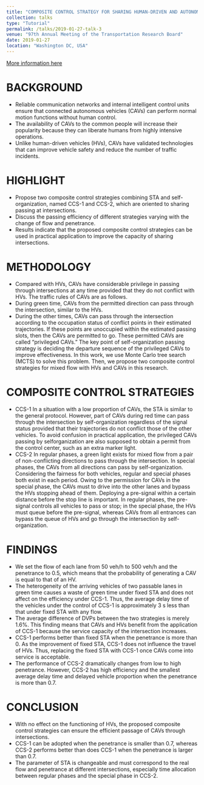 ```yaml
---
title: "COMPOSITE CONTROL STRATEGY FOR SHARING HUMAN-DRIVEN AND AUTONOMOUS VEHICLE INTERSECTIONS"
collection: talks
type: "Tutorial"
permalink: /talks/2019-01-27-talk-3
venue: "97th Annual Meeting of the Transportation Research Board"
date: 2019-01-27
location: "Washington DC, USA"
---
```


[More information here](http://exampleurl.com)

# BACKGROUND
* Reliable communication networks and internal intelligent control units ensure that connected autonomous vehicles (CAVs) can perform normal motion functions without human control.
* The availability of CAVs to the common people will increase their popularity because they can liberate humans from highly intensive operations.
* Unlike human-driven vehicles (HVs), CAVs have validated technologies that can improve vehicle safety and reduce the number of traffic incidents.

# HIGHLIGHT
* Propose two composite control strategies combining STA and self-organization, named CCS-1 and CCS-2, which are oriented to sharing passing at intersections.
* Discuss the passing efficiency of different strategies varying with the change of flow and penetrance.
* Results indicate that the proposed composite control strategies can be used in practical application to improve the capacity of sharing intersections.

# METHODOLOGY
* Compared with HVs, CAVs have considerable privilege in passing through intersections at any time provided that they do not conflict with HVs. The traffic rules of CAVs are as follows.
* During green time, CAVs from the permitted direction can pass through the intersection, similar to the HVs.
* During the other times, CAVs can pass through the intersection according to the occupation status of conflict points in their estimated trajectories. If these points are unoccupied within the estimated passing slots, then the CAVs are permitted to go. These permitted CAVs are called “privileged CAVs.” The key point of self-organization passing strategy is deciding the departure sequence of the privileged CAVs to improve effectiveness. In this work, we use Monte Carlo tree search (MCTS) to solve this problem. Then, we propose two composite control strategies for mixed flow with HVs and CAVs in this research.

# COMPOSITE CONTROL STRATEGIES 

*  CCS-1
  In a situation with a low proportion of CAVs, the STA is similar to the general protocol. However, part of CAVs during red time can pass through the intersection by self-organization regardless of the signal status provided that their trajectories do not conflict those of the other vehicles. To avoid confusion in practical application, the privileged CAVs passing by selforganization are also supposed to obtain a permit from the control center, such as an extra marker light.
* CCS-2
  In regular phases, a green light exists for mixed flow from a pair of non-conflicting directions to pass through the intersection. In special phases, the CAVs from all directions can pass by self-organization. Considering the fairness for both vehicles, regular and special phases both exist in each period. Owing to the permission for CAVs in the special phase, the CAVs must to drive into the other lanes and bypass the HVs stopping ahead of them. Deploying a pre-signal within a certain distance before the stop line is important. In regular phases, the pre-signal controls all vehicles to pass or stop; in the special phase, the HVs must queue before the pre-signal, whereas CAVs from all entrances can bypass the queue of HVs and go through the intersection by self-organization. 

# FINDINGS
* We set the flow of each lane from 50 veh/h to 500 veh/h and the penetrance to 0.5, which means that the probability of generating a CAV is equal to that of an HV. 
* The heterogeneity of the arriving vehicles of two passable lanes in green time causes a waste of green time under fixed STA and does not affect on the efficiency under CCS-1. Thus, the average delay time of the vehicles under the control of CCS-1 is approximately 3 s less than that under fixed STA with any flow.
* The average difference of DVPs between the two strategies is merely 1.6%. This finding means that CAVs and HVs benefit from the application of CCS-1 because the service capacity of the intersection increases.
* CCS-1 performs better than fixed STA when the penetrance is more than 0. As the improvement of fixed STA, CCS-1 does not influence the travel of HVs. Thus, replacing the fixed STA with CCS-1 once CAVs come into service is acceptable.
* The performance of CCS-2 dramatically changes from low to high penetrance. However, CCS-2 has high efficiency and the smallest average delay time and delayed vehicle proportion when the penetrance is more than 0.7.

# CONCLUSION
* With no effect on the functioning of HVs, the proposed composite control strategies can ensure the efficient passage of CAVs through intersections.
* CCS-1 can be adopted when the penetrance is smaller than 0.7, whereas CCS-2 performs better than does CCS-1 when the penetrance is larger than 0.7.
* The parameter of STA is changeable and must correspond to the real flow and penetrance at different intersections, especially time allocation between regular phases and the special phase in CCS-2.
